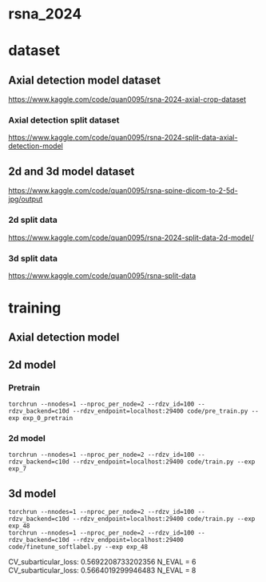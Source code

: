 # rsna_2024
# dataset
## Axial detection model dataset
https://www.kaggle.com/code/quan0095/rsna-2024-axial-crop-dataset
### Axial detection split dataset
https://www.kaggle.com/code/quan0095/rsna-2024-split-data-axial-detection-model
## 2d and 3d model dataset
https://www.kaggle.com/code/quan0095/rsna-spine-dicom-to-2-5d-jpg/output
### 2d split data
https://www.kaggle.com/code/quan0095/rsna-2024-split-data-2d-model/
### 3d split data
https://www.kaggle.com/code/quan0095/rsna-split-data
# training
## Axial detection model

## 2d model 
### Pretrain
```
torchrun --nnodes=1 --nproc_per_node=2 --rdzv_id=100 --rdzv_backend=c10d --rdzv_endpoint=localhost:29400 code/pre_train.py --exp exp_0_pretrain
```
### 2d model
```
torchrun --nnodes=1 --nproc_per_node=2 --rdzv_id=100 --rdzv_backend=c10d --rdzv_endpoint=localhost:29400 code/train.py --exp exp_7
```
## 3d model
```
torchrun --nnodes=1 --nproc_per_node=2 --rdzv_id=100 --rdzv_backend=c10d --rdzv_endpoint=localhost:29400 code/train.py --exp exp_48
torchrun --nnodes=1 --nproc_per_node=2 --rdzv_id=100 --rdzv_backend=c10d --rdzv_endpoint=localhost:29400 code/finetune_softlabel.py --exp exp_48
```

CV_subarticular_loss:  0.5692208733202356 N_EVAL = 6
CV_subarticular_loss:  0.5664019299946483 N_EVAL = 8
